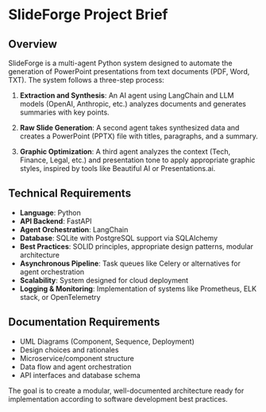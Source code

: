 # SlideForge Project Brief

## Overview
SlideForge is a multi-agent Python system designed to automate the generation of PowerPoint presentations from text documents (PDF, Word, TXT). The system follows a three-step process:

1. **Extraction and Synthesis**: An AI agent using LangChain and LLM models (OpenAI, Anthropic, etc.) analyzes documents and generates summaries with key points.

2. **Raw Slide Generation**: A second agent takes synthesized data and creates a PowerPoint (PPTX) file with titles, paragraphs, and a summary.

3. **Graphic Optimization**: A third agent analyzes the context (Tech, Finance, Legal, etc.) and presentation tone to apply appropriate graphic styles, inspired by tools like Beautiful AI or Presentations.ai.

## Technical Requirements
- **Language**: Python
- **API Backend**: FastAPI
- **Agent Orchestration**: LangChain
- **Database**: SQLite with PostgreSQL support via SQLAlchemy
- **Best Practices**: SOLID principles, appropriate design patterns, modular architecture
- **Asynchronous Pipeline**: Task queues like Celery or alternatives for agent orchestration
- **Scalability**: System designed for cloud deployment
- **Logging & Monitoring**: Implementation of systems like Prometheus, ELK stack, or OpenTelemetry

## Documentation Requirements
- UML Diagrams (Component, Sequence, Deployment)
- Design choices and rationales
- Microservice/component structure
- Data flow and agent orchestration
- API interfaces and database schema

The goal is to create a modular, well-documented architecture ready for implementation according to software development best practices.